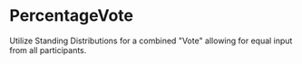 # PercentageVote
Utilize Standing Distributions for a combined "Vote" allowing for equal input from all participants.
